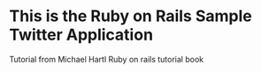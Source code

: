 # This is the Ruby on Rails Sample Twitter Application #

Tutorial from Michael Hartl Ruby on rails tutorial book